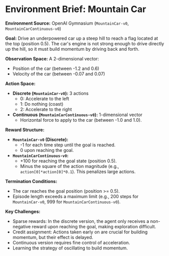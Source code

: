 # Environment Brief: Mountain Car

**Environment Source:** OpenAI Gymnasium (`MountainCar-v0`, `MountainCarContinuous-v0`)

**Goal:**
Drive an underpowered car up a steep hill to reach a flag located at the top (position 0.5). The car's engine is not strong enough to drive directly up the hill, so it must build momentum by driving back and forth.

**Observation Space:**
A 2-dimensional vector:
- Position of the car (between -1.2 and 0.6)
- Velocity of the car (between -0.07 and 0.07)

**Action Space:**
- **Discrete (`MountainCar-v0`):** 3 actions
    - 0: Accelerate to the left
    - 1: Do nothing (coast)
    - 2: Accelerate to the right
- **Continuous (`MountainCarContinuous-v0`):** 1-dimensional vector
    - Horizontal force to apply to the car (between -1.0 and 1.0).

**Reward Structure:**
- **`MountainCar-v0` (Discrete):**
    - -1 for each time step until the goal is reached.
    - 0 upon reaching the goal.
- **`MountainCarContinuous-v0`:**
    - +100 for reaching the goal state (position 0.5).
    - Minus the square of the action magnitude (e.g., `action[0]*action[0]*0.1`). This penalizes large actions.

**Termination Conditions:**
- The car reaches the goal position (position >= 0.5).
- Episode length exceeds a maximum limit (e.g., 200 steps for `MountainCar-v0`, 999 for `MountainCarContinuous-v0`).

**Key Challenges:**
- Sparse rewards: In the discrete version, the agent only receives a non-negative reward upon reaching the goal, making exploration difficult.
- Credit assignment: Actions taken early on are crucial for building momentum, but their effect is delayed.
- Continuous version requires fine control of acceleration.
- Learning the strategy of oscillating to build momentum.
